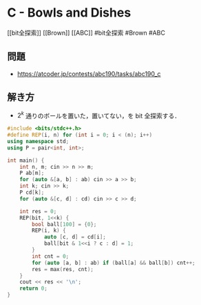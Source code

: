 # C - Bowls and Dishes
[[bit全探索]] [[Brown]] [[ABC]]
#bit全探索 #Brown #ABC 

## 問題
- https://atcoder.jp/contests/abc190/tasks/abc190_c

## 解き方
- $2^k$ 通りのボールを置いた，置いてない，を bit 全探索する．

```c++
#include <bits/stdc++.h>
#define REP(i, n) for (int i = 0; i < (n); i++)
using namespace std;
using P = pair<int, int>;

int main() {
	int n, m; cin >> n >> m;
	P ab[m];
	for (auto &[a, b] : ab) cin >> a >> b;
	int k; cin >> k;
	P cd[k];
	for (auto &[c, d] : cd) cin >> c >> d;

	int res = 0;
	REP(bit, 1<<k) {
		bool ball[100] = {0};
		REP(i, k) {
			auto [c, d] = cd[i];
			ball[bit & 1<<i ? c : d] = 1;
		}
		int cnt = 0;
		for (auto [a, b] : ab) if (ball[a] && ball[b]) cnt++;
		res = max(res, cnt);
	}
	cout << res << '\n';
    return 0;
}
```